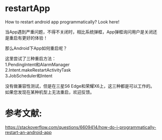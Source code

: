 # restartApp
How to restart android app programmatically? Look here!

当App遇到严重问题，不得不关闭时，相比系统弹框，App弹框询问用户是关闭还是重启有更好的体验！

那么Android下App如何重启呢？

这里尝试了三种重启方法：  
1.PendingIntent和AlarmManager  
2.Intent.makeRestartActivityTask  
3.JobScheduler和Intent  

没有做兼容性测试，但是在三星S6 Edge和荣耀X6上，这三种都是可以工作的。
如果您发现在某种机型上无法重启，欢迎反馈。


参考文献:
===============
https://stackoverflow.com/questions/6609414/how-do-i-programmatically-restart-an-android-app

